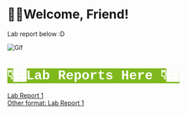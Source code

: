 # 👋🏾Welcome, Friend! 
Lab report below :D

![Gif](family.gif)  




<h1> <mark style="background-color: #7fb81d ; color: white; font-size: 30px; font-family:Courier;"> <b>  👇🏾Lab Reports Here 👇🏾 </b> </mark> </h1>

 [Lab Report 1](lab-report-1-week-2.html) <br> 
 [Other format: Lab Report 1](https://ansarav.github.io/cse15l-lab-reports/lab-report-1-week-2.html)<br>



